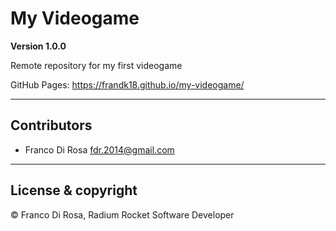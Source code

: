 # My Videogame

**Version 1.0.0**

Remote repository for my first videogame

GitHub Pages: https://frandk18.github.io/my-videogame/

---

## Contributors

- Franco Di Rosa <fdr.2014@gmail.com>

---

## License & copyright

© Franco Di Rosa, Radium Rocket Software Developer